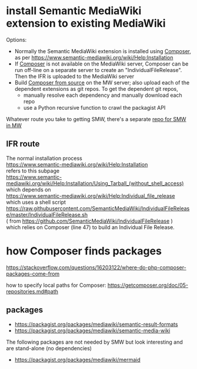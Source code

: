 # install Semantic MediaWiki extension to existing MediaWiki

Options:
* Normally the Semantic MediaWiki extension is installed using [Composer](https://getcomposer.org/), as per
https://www.semantic-mediawiki.org/wiki/Help:Installation
* If [Composer](https://getcomposer.org/download/) is not available on the MediaWiki server, Composer can be run off-line on a separate server to create an "IndividualFileRelease". Then the IFR is uploaded to the MediaWiki server
* Build [Composer from source](https://github.com/composer/composer) on the MW server; also upload each of the dependent extensions as git repos. To get the dependent git repos,
   * manually resolve each dependency and manually download each repo
   * use a Python recursive function to crawl the packagist API

Whatever route you take to getting SMW, there's a separate [repo for SMW in MW](https://github.com/researcherben/mediawiki-in-docker)

## IFR route

The normal installation process  
https://www.semantic-mediawiki.org/wiki/Help:Installation  
refers to this subpage  
https://www.semantic-mediawiki.org/wiki/Help:Installation/Using_Tarball_(without_shell_access)  
which depends on  
https://www.semantic-mediawiki.org/wiki/Help:Individual_file_release   
which uses a shell script    
https://raw.githubusercontent.com/SemanticMediaWiki/IndividualFileRelease/master/IndividualFileRelease.sh   
( from https://github.com/SemanticMediaWiki/IndividualFileRelease )    
which relies on Composer (line 47) to build an Individual File Release.   




# how Composer finds packages

https://stackoverflow.com/questions/16203122/where-do-php-composer-packages-come-from

how to specify local paths for Composer: https://getcomposer.org/doc/05-repositories.md#path


## packages

* https://packagist.org/packages/mediawiki/semantic-result-formats
* https://packagist.org/packages/mediawiki/semantic-media-wiki


The following packages are not needed by SMW but look interesting and are stand-alone (no dependencies)
* https://packagist.org/packages/mediawiki/mermaid
